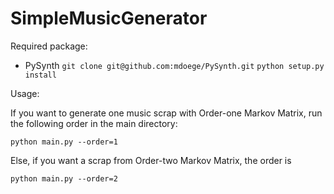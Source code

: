 # SimpleMusicGenerator

Required package:
- PySynth `git clone git@github.com:mdoege/PySynth.git` `python setup.py install`


Usage:

If you want to generate one music scrap with Order-one Markov Matrix, run the following order in the main directory:
```shell
python main.py --order=1
```

Else, if you want a scrap from Order-two Markov Matrix, the order is
```shell
python main.py --order=2
```